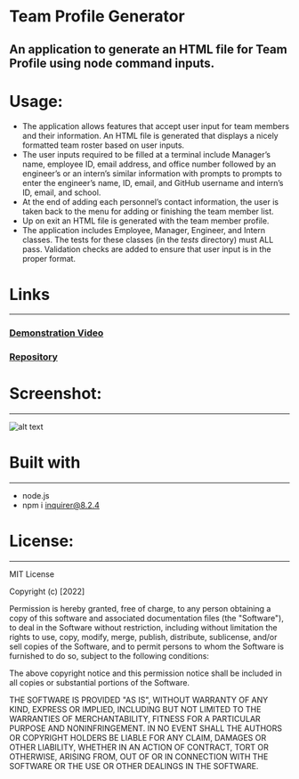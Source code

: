 # Team Profile Generator

An application to generate an HTML file for Team Profile using node command inputs. 
----------------------------------------------------------------------

# Usage:
- The application allows features that accept user input for team members and their information. An HTML file is generated that displays a nicely formatted team roster based on user inputs.
- The user inputs required to be filled at a terminal include Manager’s name, employee ID, email address, and office number followed by an engineer’s or an intern’s similar information with prompts to prompts to enter the engineer’s name, ID, email, and GitHub username and intern’s ID, email, and school.
- At the end of adding each personnel’s contact information, the user is taken back to the menu for adding or finishing the team member list.
- Up on exit an HTML file is generated with the team member profile. 
- The application includes Employee, Manager, Engineer, and Intern classes. The tests for these classes (in the _tests_ directory) must ALL pass. Validation checks are added to ensure that user input is in the proper format.



# Links
-----------------------------------------------------------------------
### [Demonstration Video]()
### [Repository](https://github.com/Micky-Ad/Team-Profile-Generator)


# Screenshot:
----------------------------------------------------------------------

 ![alt text](./assets/)



# Built with
-----------------------------------------------------------------------
 - node.js
 - npm i inquirer@8.2.4
 
# License:
-----------------------------------------------------------------------
MIT License

  Copyright (c) [2022]

Permission is hereby granted, free of charge, to any person obtaining a copy of this software and associated documentation files (the "Software"), to deal in the Software without restriction, including without limitation the rights to use, copy, modify, merge, publish, distribute, sublicense, and/or sell copies of the Software, and to permit persons to whom the Software is furnished to do so, subject to the following conditions:

The above copyright notice and this permission notice shall be included in all copies or substantial portions of the Software.

THE SOFTWARE IS PROVIDED "AS IS", WITHOUT WARRANTY OF ANY KIND, EXPRESS OR IMPLIED, INCLUDING BUT NOT LIMITED TO THE WARRANTIES OF MERCHANTABILITY, FITNESS FOR A PARTICULAR PURPOSE AND NONINFRINGEMENT. IN NO EVENT SHALL THE AUTHORS OR COPYRIGHT HOLDERS BE LIABLE FOR ANY CLAIM, DAMAGES OR OTHER LIABILITY, WHETHER IN AN ACTION OF CONTRACT, TORT OR OTHERWISE, ARISING FROM, OUT OF OR IN CONNECTION WITH THE SOFTWARE OR THE USE OR OTHER DEALINGS IN THE SOFTWARE.
